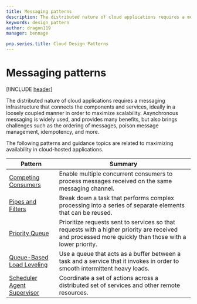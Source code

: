 ```yaml
---
title: Messaging patterns
description: The distributed nature of cloud applications requires a messaging infrastructure that connects the components and services, ideally in a loosely coupled manner in order to maximize scalability. Asynchronous messaging is widely used, and provides many benefits, but also brings challenges such as the ordering of messages, poison message management, idempotency, and more.
keywords: design pattern
author: dragon119
manager: bennage

pnp.series.title: Cloud Design Patterns
---
```


# Messaging patterns

[!INCLUDE [header](../_includes/header.md)]

The distributed nature of cloud applications requires a messaging infrastructure that connects the components and services, ideally in a loosely coupled manner in order to maximize scalability. Asynchronous messaging is widely used, and provides many benefits, but also brings challenges such as the ordering of messages, poison message management, idempotency, and more.

The following patterns and guidance topics are related to maximizing availability in cloud-hosted applications.

| Pattern | Summary |
| ------- | ------- |
| [Competing Consumers](../competing-consumers.md) | Enable multiple concurrent consumers to process messages received on the same messaging channel. |
| [Pipes and Filters](../pipes-and-filters.md) | Break down a task that performs complex processing into a series of separate elements that can be reused. |
| [Priority Queue](../priority-queue.md) | Prioritize requests sent to services so that requests with a higher priority are received and processed more quickly than those with a lower priority. |
| [Queue-Based Load Leveling](../queue-based-load-leveling.md) | Use a queue that acts as a buffer between a task and a service that it invokes in order to smooth intermittent heavy loads. |
| [Scheduler Agent Supervisor](../scheduler-agent-supervisor.md) | Coordinate a set of actions across a distributed set of services and other remote resources. |
